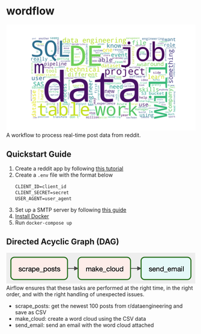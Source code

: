 # wordflow
![wordcloud][1]
A workflow to process real-time post data from reddit.

## Quickstart Guide
1. Create a reddit app by following [this tutorial][3]
2. Create a `.env` file with the format below
   ```
   CLIENT_ID=client_id
   CLIENT_SECRET=secret
   USER_AGENT=user_agent
   ```
3. Set up a SMTP server by following [this guide][4]
4. [Install Docker][5]
5. Run `docker-compose up`

## Directed Acyclic Graph (DAG)
![workflow][2]
Airflow ensures that these tasks are performed at the right time, in the right order, and with the right handling of unexpected issues.
- scrape_posts: get the newest 100 posts from r/dataengineering and save as CSV
- make_cloud: create a word cloud using the CSV data
- send_email: send an email with the word cloud attached

[1]: https://github.com/jla524/wordflow/blob/assets/wordcloud.png?raw=true
[2]: https://github.com/jla524/wordflow/blob/assets/workflow.png?raw=true
[3]: https://towardsdatascience.com/scraping-reddit-data-1c0af3040768
[4]: https://stackoverflow.com/questions/51829200/how-to-set-up-airflow-send-email
[5]: https://docs.docker.com/get-docker/
[6]: https://docs.docker.com/compose/install/
